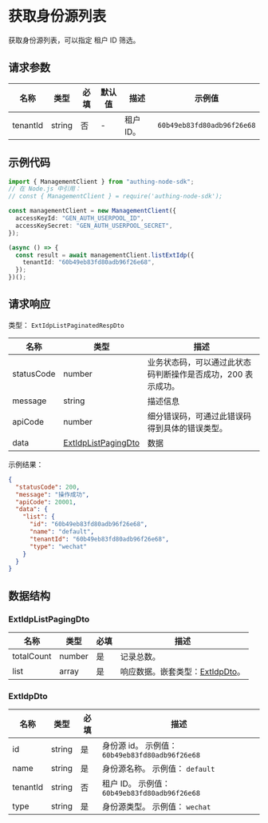 # 获取身份源列表

<!--
  警告⚠️：
  不要直接修改该文档，
  https://github.com/Authing/authing-docs-factory
  使用该项目进行生成
-->

<LastUpdated />

获取身份源列表，可以指定 租户 ID 筛选。

## 请求参数

| 名称     | 类型   | 必填 | 默认值 | 描述      | 示例值                     |
| -------- | ------ | ---- | ------ | --------- | -------------------------- |
| tenantId | string | 否   | -      | 租户 ID。 | `60b49eb83fd80adb96f26e68` |

## 示例代码

```ts
import { ManagementClient } from "authing-node-sdk";
// 在 Node.js 中引用：
// const { ManagementClient } = require('authing-node-sdk');

const managementClient = new ManagementClient({
  accessKeyId: "GEN_AUTH_USERPOOL_ID",
  accessKeySecret: "GEN_AUTH_USERPOOL_SECRET",
});

(async () => {
  const result = await managementClient.listExtIdp({
    tenantId: "60b49eb83fd80adb96f26e68",
  });
})();
```

## 请求响应

类型： `ExtIdpListPaginatedRespDto`

| 名称       | 类型                                                   | 描述                                                         |
| ---------- | ------------------------------------------------------ | ------------------------------------------------------------ |
| statusCode | number                                                 | 业务状态码，可以通过此状态码判断操作是否成功，200 表示成功。 |
| message    | string                                                 | 描述信息                                                     |
| apiCode    | number                                                 | 细分错误码，可通过此错误码得到具体的错误类型。               |
| data       | <a href="#ExtIdpListPagingDto">ExtIdpListPagingDto</a> | 数据                                                         |

示例结果：

```json
{
  "statusCode": 200,
  "message": "操作成功",
  "apiCode": 20001,
  "data": {
    "list": {
      "id": "60b49eb83fd80adb96f26e68",
      "name": "default",
      "tenantId": "60b49eb83fd80adb96f26e68",
      "type": "wechat"
    }
  }
}
```

## 数据结构

### <a id="ExtIdpListPagingDto"></a> ExtIdpListPagingDto

| 名称       | 类型   | 必填 | 描述                                                     |
| ---------- | ------ | ---- | -------------------------------------------------------- |
| totalCount | number | 是   | 记录总数。                                               |
| list       | array  | 是   | 响应数据。嵌套类型：<a href="#ExtIdpDto">ExtIdpDto</a>。 |

### <a id="ExtIdpDto"></a> ExtIdpDto

| 名称     | 类型   | 必填 | 描述                                            |
| -------- | ------ | ---- | ----------------------------------------------- |
| id       | string | 是   | 身份源 id。 示例值： `60b49eb83fd80adb96f26e68` |
| name     | string | 是   | 身份源名称。 示例值： `default`                 |
| tenantId | string | 否   | 租户 ID。 示例值： `60b49eb83fd80adb96f26e68`   |
| type     | string | 是   | 身份源类型。 示例值： `wechat`                  |
